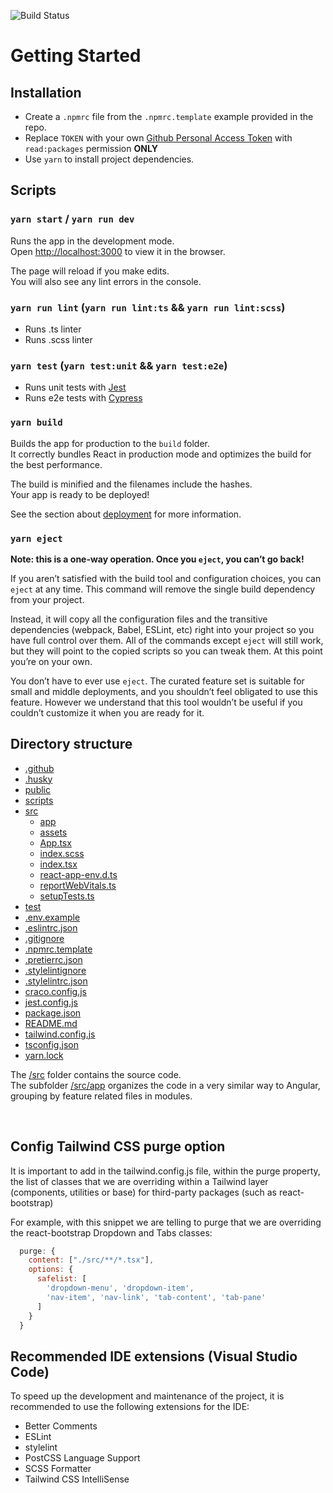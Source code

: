 ![Build Status](https://jenkins.api.internxt.com/buildStatus/icon?job=drive-web-deploy)

# Getting Started

## Installation
- Create a `.npmrc` file from the `.npmrc.template` example provided in the repo. 
- Replace `TOKEN` with your own [Github Personal Access Token](https://docs.github.com/en/github/authenticating-to-github/keeping-your-account-and-data-secure/creating-a-personal-access-token) with `read:packages` permission **ONLY**
- Use `yarn` to install project dependencies.

## Scripts

### `yarn start` / `yarn run dev`

Runs the app in the development mode.\
Open [http://localhost:3000](http://localhost:3000) to view it in the browser.

The page will reload if you make edits.\
You will also see any lint errors in the console.

### `yarn run lint` (`yarn run lint:ts` && `yarn run lint:scss`)

* Runs .ts linter
* Runs .scss linter

### `yarn test` (`yarn test:unit` && `yarn test:e2e`)

* Runs unit tests with [Jest](https://jestjs.io/)
* Runs e2e tests with [Cypress](https://www.cypress.io/)

### `yarn build`

Builds the app for production to the `build` folder.\
It correctly bundles React in production mode and optimizes the build for the best performance.

The build is minified and the filenames include the hashes.\
Your app is ready to be deployed!

See the section about [deployment](https://facebook.github.io/create-react-app/docs/deployment) for more information.

### `yarn eject`

**Note: this is a one-way operation. Once you `eject`, you can’t go back!**

If you aren’t satisfied with the build tool and configuration choices, you can `eject` at any time. This command will remove the single build dependency from your project.

Instead, it will copy all the configuration files and the transitive dependencies (webpack, Babel, ESLint, etc) right into your project so you have full control over them. All of the commands except `eject` will still work, but they will point to the copied scripts so you can tweak them. At this point you’re on your own.

You don’t have to ever use `eject`. The curated feature set is suitable for small and middle deployments, and you shouldn’t feel obligated to use this feature. However we understand that this tool wouldn’t be useful if you couldn’t customize it when you are ready for it.

## Directory structure

* [.github](./.github)
* [.husky](./.husky)
* [public](./public)
* [scripts](./scripts)
* [src](./src)
  * [app](./src/app)
  * [assets](./src/assets)
  * [App.tsx](./src/App.tsx)
  * [index.scss](./src/index.scss)
  * [index.tsx](./src/index.tsx)
  * [react-app-env.d.ts](./src/react-app-env.d.ts)
  * [reportWebVitals.ts](./src/reportWebVitals.ts)
  * [setupTests.ts](./src/setupTests.ts)
* [test](./test)
* [.env.example](./.env.example)
* [.eslintrc.json](./eslintrc.json)
* [.gitignore](./.gitignore)
* [.npmrc.template](./.npmrc.template)
* [.pretierrc.json](./.pretierrc.json)
* [.stylelintignore](./.stylelintignore)
* [.stylelintrc.json](./.stylelintrc.json)
* [craco.config.js](./craco.config.js)
* [jest.config.js](./jest.config.js)
* [package.json](./package.json)
* [README.md](./README.md)
* [tailwind.config.js](./tailwind.config.js)
* [tsconfig.json](./tsconfig.json)
* [yarn.lock](./yarn.lock)

The [/src](./src) folder contains the source code. </br>
The subfolder [/src/app](./src/app) organizes the code in a very similar way to Angular, grouping by feature related files in modules.

</br>

## Config Tailwind CSS purge option

It is important to add in the tailwind.config.js file, within the purge property, the list of classes that we are overriding within a Tailwind layer (components, utilities or base) for third-party packages (such as react-bootstrap)

For example, with this snippet we are telling to purge that we are overriding the react-bootstrap Dropdown and Tabs classes:

```javascript
  purge: {
    content: ["./src/**/*.tsx"],
    options: {
      safelist: [
        'dropdown-menu', 'dropdown-item',
        'nav-item', 'nav-link', 'tab-content', 'tab-pane'
      ]
    }
  }
```
## Recommended IDE extensions (Visual Studio Code)
To speed up the development and maintenance of the project, it is recommended to use the following extensions for the IDE:

* Better Comments
* ESLint
* stylelint
* PostCSS Language Support
* SCSS Formatter
* Tailwind CSS IntelliSense